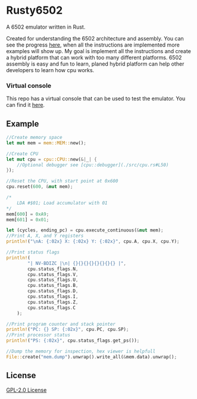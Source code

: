 # Rusty6502
A 6502 emulator written in Rust.

Created for understanding the 6502 architecture and assembly. You can see the progress [here](./todo.md), when all the instructions are implemented more examples will show up. My goal is implement all the instructions and create a hybrid platform that can work with too many different platforms. 6502 assembly is easy and fun to learn, planed hybrid platform can help other developers to learn how cpu works.

### Virtual console

This repo has a virtual console that can be used to test the emulator. You can find it [here](./src/bin/romodore.md).


## Example

```rust
//Create memory space
let mut mem = mem::MEM::new();

//Create CPU
let mut cpu = cpu::CPU::new(&|_| {
    //Optional debugger see [cpu::debugger](./src/cpu.rs#L50)
});

//Reset the CPU, with start point at 0x600
cpu.reset(600, &mut mem);

/*
    LDA #$01; Load accumulator with 01
*/
mem[600] = 0xA9;
mem[601] = 0x01;

let (cycles, ending_pc) = cpu.execute_continuous(&mut mem);
//Print A, X, and Y registers
println!("\nA: {:02x} X: {:02x} Y: {:02x}", cpu.A, cpu.X, cpu.Y);

//Print status flags
println!(
        "| NV-BDIZC |\n| {}{}{}{}{}{}{}{} |",
        cpu.status_flags.N,
        cpu.status_flags.V,
        cpu.status_flags.U,
        cpu.status_flags.B,
        cpu.status_flags.D,
        cpu.status_flags.I,
        cpu.status_flags.Z,
        cpu.status_flags.C
    );

//Print program counter and stack pointer
println!("PC: {} SP: {:02x}", cpu.PC, cpu.SP);
//Print processor status
println!("PS: {:02x}", cpu.status_flags.get_ps());

//Dump the memory for inspection, hex viewer is helpfull
File::create("mem.dump").unwrap().write_all(&mem.data).unwrap();
```

## License
[GPL-2.0 License](./LICENSE)